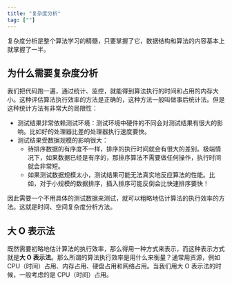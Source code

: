 ```yaml
---
title: "复杂度分析"
tag: [""]
---
```


复杂度分析是整个算法学习的精髓，只要掌握了它，数据结构和算法的内容基本上就掌握了一半。

## 为什么需要复杂度分析

我们把代码跑一遍，通过统计、监控，就能得到算法执行的时间和占用的内存大小。这种评估算法执行效率的方法是正确的，这种方法一般叫做事后统计法。但是这种统计方法有非常大的局限性：

- 测试结果非常依赖测试环境：测试环境中硬件的不同会对测试结果有很大的影响。比如好的处理器比差的处理器执行速度要快。
- 测试结果受数据规模的影响很大：
  - 待排序数据的有序度不一样，排序的执行时间就会有很大的差别。极端情况下，如果数据已经是有序的，那排序算法不需要做任何操作，执行时间就会非常短。
  - 如果测试数据规模太小，测试结果可能无法真实地反应算法的性能。比如，对于小规模的数据排序，插入排序可能反倒会比快速排序要快！

因此需要一个不用具体的测试数据来测试，就可以粗略地估计算法的执行效率的方法。这就是时间、空间复杂度分析方法。

## 大 O 表示法

既然需要初略地估计算法的执行效率，那么得用一种方式来表示，而这种表示方式就是**大 O 表示法**。那么所谓的算法执行效率是用什么来衡量？通常用资源，例如 CPU（时间）占用、内存占用、硬盘占用和网络占用。当我们用大 O 表示法的时候，一般考虑的是 CPU（时间）占用。
